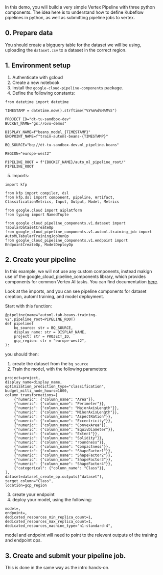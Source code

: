 In this demo, you will build a very simple Vertex Pipeline with three python components. The idea here is to understand how to define Kubeflow pipelines in python, as well as submitting pipeline jobs to vertex. 


## 0. Prepare data

You should create a bigquery table for the dataset we will be using, uploading the `dataset.csv` to a dataset in the correct region.


## 1. Environment setup

1. Authenticate with gcloud
2. Create a new notebook
3. Install the `google-cloud-pipeline-components` package. 
4. Define the following constants:

```
from datetime import datetime

TIMESTAMP = datetime.now().strftime("%Y%m%d%H%M%S")

PROJECT_ID="dt-tu-sandbox-dev"
BUCKET_NAME="gs://ovo-demos"

DISPLAY_NAME=f"beans_model_{TIMESTAMP}"
ENDPOINT_NAME=f"train-automl-beans-{TIMESTAMP}"

BQ_SOURCE="bq://dt-tu-sandbox-dev.ml_pipeline.beans"

REGION="europe-west2"

PIPELINE_ROOT = f"{BUCKET_NAME}/auto_ml_pipeline_root/"
PIPELINE_ROOT
```
5. Imports:

```
import kfp

from kfp import compiler, dsl
from kfp.dsl import component, pipeline, Artifact, ClassificationMetrics, Input, Output, Model, Metrics

from google.cloud import aiplatform
from typing import NamedTuple

from google_cloud_pipeline_components.v1.dataset import TabularDatasetCreateOp
from google_cloud_pipeline_components.v1.automl.training_job import AutoMLTabularTrainingJobRunOp
from google_cloud_pipeline_components.v1.endpoint import EndpointCreateOp, ModelDeployOp
```

## 2. Create your pipeline

In this example, we will not use any custom components, instead makign use of the google_cloud_pipeline_components library, which provides components for common Vertex AI tasks. You can find documentation [here](https://google-cloud-pipeline-components.readthedocs.io/en/google-cloud-pipeline-components-2.8.0/api/v1/automl/training_job.html).

Look at the imports, and you can see pipeline components for dataset creation, automl training, and model deployment. 

Start with this function:

```
@pipeline(name="automl-tab-beans-training-v2",pipeline_root=PIPELINE_ROOT)
def pipeline(
    bq_source: str = BQ_SOURCE,
    display_name: str = DISPLAY_NAME,
    project: str = PROJECT_ID,
    gcp_region: str = "europe-west2",
):
```

you should then:
1. create the dataset from the `bq_source`
2. Train the model, with the following parameters:

```
project=project,
display_name=display_name,
optimization_prediction_type="classification",
budget_milli_node_hours=1000,
column_transformations=[
    {"numeric": {"column_name": "Area"}},
    {"numeric": {"column_name": "Perimeter"}},
    {"numeric": {"column_name": "MajorAxisLength"}},
    {"numeric": {"column_name": "MinorAxisLength"}},
    {"numeric": {"column_name": "AspectRation"}},
    {"numeric": {"column_name": "Eccentricity"}},
    {"numeric": {"column_name": "ConvexArea"}},
    {"numeric": {"column_name": "EquivDiameter"}},
    {"numeric": {"column_name": "Extent"}},
    {"numeric": {"column_name": "Solidity"}},
    {"numeric": {"column_name": "roundness"}},
    {"numeric": {"column_name": "Compactness"}},
    {"numeric": {"column_name": "ShapeFactor1"}},
    {"numeric": {"column_name": "ShapeFactor2"}},
    {"numeric": {"column_name": "ShapeFactor3"}},
    {"numeric": {"column_name": "ShapeFactor4"}},
    {"categorical": {"column_name": "Class"}},
],
dataset=dataset_create_op.outputs["dataset"],
target_column="Class",
location=gcp_region
```
3. create your endpoint
4. deploy your model, using the following:
```
model=,
endpoint=,
dedicated_resources_min_replica_count=1,
dedicated_resources_max_replica_count=1,
dedicated_resources_machine_type="n1-standard-4",
```

model and endpoint will need to point to the relevent outputs of the training and endpoint ops. 

## 3. Create and submit your pipeline job. 

This is done in the same way as the intro hands-on.